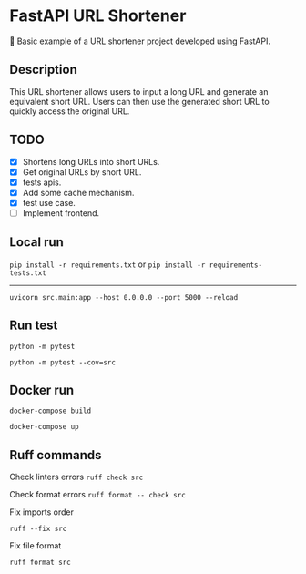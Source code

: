 # FastAPI URL Shortener

🐍 Basic example of a URL shortener project developed using FastAPI.
## Description

This URL shortener allows users to input a long URL and generate an equivalent short URL. Users can then use the generated short URL to quickly access the original URL.

## TODO
- [x] Shortens long URLs into short URLs.
- [x] Get original URLs by short URL.
- [x] tests apis.
- [x] Add some cache mechanism.
- [x] test use case.
- [ ] Implement frontend.

## Local run
````pip install -r requirements.txt```` or ````pip install -r requirements-tests.txt````
___
````uvicorn src.main:app --host 0.0.0.0 --port 5000 --reload````

## Run test
````python -m pytest````

````python -m pytest --cov=src````

## Docker run
````docker-compose build````

````docker-compose up````

## Ruff commands
Check linters errors
````ruff check src````

Check format errors
````ruff format -- check src````

Fix imports order

````ruff --fix src````

Fix file format

````ruff format src````
